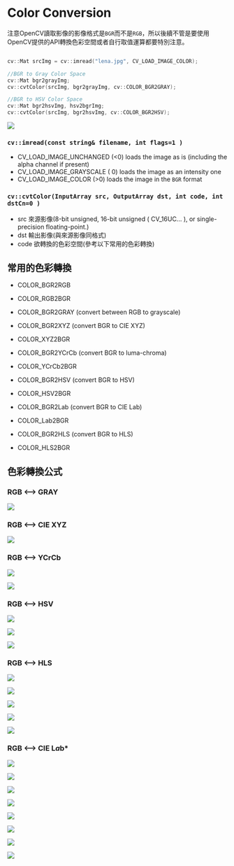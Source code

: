 # Color Conversion

注意OpenCV讀取影像的影像格式是`BGR`而不是`RGB`，所以後續不管是要使用OpenCV提供的API轉換色彩空間或者自行取值運算都要特別注意。

```c++

cv::Mat srcImg = cv::imread("lena.jpg", CV_LOAD_IMAGE_COLOR);

//BGR to Gray Color Space
cv::Mat bgr2grayImg;
cv::cvtColor(srcImg, bgr2grayImg, cv::COLOR_BGR2GRAY);

//BGR to HSV Color Space
cv::Mat bgr2hsvImg, hsv2bgrImg;
cv::cvtColor(srcImg, bgr2hsvImg, cv::COLOR_BGR2HSV);

```

![](http://farm2.staticflickr.com/1509/25702533040_1e1bf601f0_b.jpg)

### `cv::imread(const string& filename, int flags=1 )`

- CV_LOAD_IMAGE_UNCHANGED (<0) loads the image as is (including the alpha channel if present)
- CV_LOAD_IMAGE_GRAYSCALE ( 0) loads the image as an intensity one
- CV_LOAD_IMAGE_COLOR (>0) loads the image in the `BGR` format

### `cv::cvtColor(InputArray src, OutputArray dst, int code, int dstCn=0 )`

- src 來源影像(8-bit unsigned, 16-bit unsigned ( CV_16UC... ), or single-precision floating-point.)
- dst 輸出影像(與來源影像同格式)
- code 欲轉換的色彩空間(參考以下常用的色彩轉換)

## 常用的色彩轉換

- COLOR_BGR2RGB
- COLOR_RGB2BGR

- COLOR_BGR2GRAY (convert between RGB to grayscale)

- COLOR_BGR2XYZ (convert BGR to CIE XYZ)
- COLOR_XYZ2BGR

- COLOR_BGR2YCrCb (convert BGR to luma-chroma)
- COLOR_YCrCb2BGR

- COLOR_BGR2HSV (convert BGR to HSV)
- COLOR_HSV2BGR

- COLOR_BGR2Lab (convert BGR to CIE Lab)
- COLOR_Lab2BGR

- COLOR_BGR2HLS (convert BGR to HLS)
- COLOR_HLS2BGR

## 色彩轉換公式

### RGB <--> GRAY
![](http://docs.opencv.org/2.4/_images/math/36b21ba24ff32d923fd71e99849a0a903311e19b.png)

### RGB <--> CIE XYZ
![](http://docs.opencv.org/2.4/_images/math/1d2bd4711fcf02fe24dd5f04477574f499c760b5.png)

### RGB <--> YCrCb
![](http://docs.opencv.org/2.4/_images/math/76c3f5fad2fceb004b65ff24934b113ed62381b7.png)

![](http://docs.opencv.org/2.4/_images/math/d6f3970cdf54f4782f59fb96052d98df88731949.png)

### RGB <--> HSV
![](http://docs.opencv.org/2.4/_images/math/7be483aa0fb72e56fa54c7cc754c149c8c1c80b1.png)

![](http://docs.opencv.org/2.4/_images/math/75071d1d50b8ea1d3d0aa0530d5e848e5748666d.png)

![](http://docs.opencv.org/2.4/_images/math/9208f149119189c111d1250c1b628f452e68e4b2.png)

### RGB <--> HLS
![](http://docs.opencv.org/2.4/_images/math/c53957c2e14819ba58b2c36819265318560bafed.png)

![](http://docs.opencv.org/2.4/_images/math/4a775f57b71707b736edb37af1b945c7a59238a6.png)

![](http://docs.opencv.org/2.4/_images/math/2cc20c39cb81730800c53c0aee591ae1fa9c3eeb.png)

![](http://docs.opencv.org/2.4/_images/math/a9c8dafccf4d3869bf5c29be11d3da994f2cae7d.png)

![](http://docs.opencv.org/2.4/_images/math/009b2c865204c9e3a13ba53ee1e6a11f0a696623.png)

### RGB <--> CIE L*a*b*
![](http://docs.opencv.org/2.4/_images/math/0b40a48524601a0d685d08f6e99494dd2abca9cd.png)

![](http://docs.opencv.org/2.4/_images/math/f339c7a01c8c392d83d04dc3cde0627d0d5aee4e.png)

![](http://docs.opencv.org/2.4/_images/math/aa85b5b8031add20f0825aa37750dc8b8789aa7a.png)

![](http://docs.opencv.org/2.4/_images/math/45d31c15f8cc5532bd832c00bb99ff1dab790203.png)

![](http://docs.opencv.org/2.4/_images/math/3740b66fbff95aa9dfe9b005bd6ad7f28207992b.png)

![](http://docs.opencv.org/2.4/_images/math/f882025ffbd219a8826d69c8ecab6e436c5b0b44.png)

![](http://docs.opencv.org/2.4/_images/math/a15bb80fffbb76b76ea7869a4665f35ba2915461.png)

![](http://docs.opencv.org/2.4/_images/math/35fbc56624a7f26f4f1166946578f36449526b23.png)